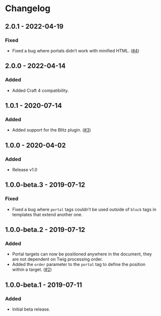# Changelog

## 2.0.1 - 2022-04-19

### Fixed
- Fixed a bug where portals didn’t work with minified HTML. ([#4](https://github.com/carlcs/craft-twigportal/issues/4))

## 2.0.0 - 2022-04-14

### Added
- Added Craft 4 compatibility.

## 1.0.1 - 2020-07-14

### Added
- Added support for the Blitz plugin. ([#3](https://github.com/carlcs/craft-twigportal/issues/3))

## 1.0.0 - 2020-04-02

### Added
- Release v1.0

## 1.0.0-beta.3 - 2019-07-12

### Fixed
- Fixed a bug where `portal` tags couldn’t be used outside of `block` tags in templates that extend another one.

## 1.0.0-beta.2 - 2019-07-12

### Added
- Portal targets can now be positioned anywhere in the document, they are not dependent on Twig processing order.
- Added the `order` parameter to the `portal` tag to define the position within a target. ([#2](https://github.com/carlcs/craft-twigportal/issues/2))

## 1.0.0-beta.1 - 2019-07-11

### Added
- Initial beta release.
